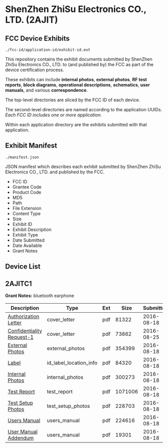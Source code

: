 # ShenZhen ZhiSu Electronics CO., LTD. (2AJIT)
## FCC Device Exhibits

```
./fcc-id/application-id/exhibit-id.ext
```

This repository contains the exhibit documents submitted by ShenZhen ZhiSu Electronics CO., LTD. to (and published by) the FCC as part of the device certification process.

These exhibits can include **internal photos**, **external photos**, **RF test reports**, **block diagrams**, **operational descriptions**, **schematics**, **user manuals**, and various **correspondence**.

The top-level directories are sliced by the FCC ID of each device.

The second-level directories are named according to the application UUIDs. *Each FCC ID includes one or more application.*

Within each application directory are the exhibits submitted with that application. 

## Exhibit Manifest

```
./manifest.json
```

JSON manifest which describes each exhibit submitted by ShenZhen ZhiSu Electronics CO., LTD. and published by the FCC.

- FCC ID
- Grantee Code
- Product Code
- MD5
- Path
- File Extension
- Content Type
- Size
- Exhibit ID
- Exhibit Description
- Exhibit Type
- Date Submitted
- Date Available
- Grant Notes

## Device List
## 2AJITC1
**Grant Notes:** bluetooth earphone

| Description | Type | Ext | Size | Submitted | Available |
| ----------- | ---- | --- | ---- | --------- | --------- |
| [Authorization Letter](2AJITC1/e5a292f0c8f5f4b6c606fa9b693a9740/3103883.pdf) | cover_letter | pdf | 81322 | 2016-08-18 | 2016-08-18 |
| [Confidentiality Request-1](2AJITC1/e5a292f0c8f5f4b6c606fa9b693a9740/3111692.pdf) | cover_letter | pdf | 73862 | 2016-08-25 | 2016-08-18 |
| [External Photos](2AJITC1/e5a292f0c8f5f4b6c606fa9b693a9740/3103877.pdf) | external_photos | pdf | 354399 | 2016-08-18 | 2016-08-18 |
| [Label](2AJITC1/e5a292f0c8f5f4b6c606fa9b693a9740/3103885.pdf) | id_label_location_info | pdf | 84320 | 2016-08-18 | 2016-08-18 |
| [Internal Photos](2AJITC1/e5a292f0c8f5f4b6c606fa9b693a9740/3103878.pdf) | internal_photos | pdf | 300273 | 2016-08-18 | 2016-08-18 |
| [Test Report](2AJITC1/e5a292f0c8f5f4b6c606fa9b693a9740/3103884.pdf) | test_report | pdf | 1071006 | 2016-08-18 | 2016-08-18 |
| [Test Setup Photos](2AJITC1/e5a292f0c8f5f4b6c606fa9b693a9740/3103879.pdf) | test_setup_photos | pdf | 228703 | 2016-08-18 | 2016-08-18 |
| [Users Manual](2AJITC1/e5a292f0c8f5f4b6c606fa9b693a9740/3103880.pdf) | users_manual | pdf | 224616 | 2016-08-18 | 2016-08-18 |
| [User Manual Addendum](2AJITC1/e5a292f0c8f5f4b6c606fa9b693a9740/3103881.pdf) | users_manual | pdf | 19301 | 2016-08-18 | 2016-08-18 |
